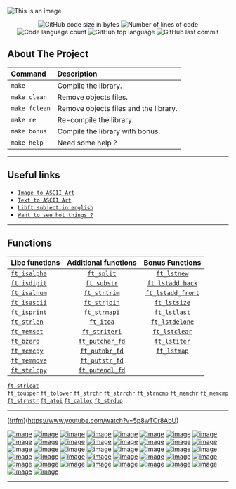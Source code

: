 

![This is an image](https://zupimages.net/up/22/37/84dg.png)

<p align="center">
	<img alt="GitHub code size in bytes" src="https://img.shields.io/github/languages/code-size/BennieBickles/Libft?color=blueviolet" />
	<img alt="Number of lines of code" src="https://img.shields.io/tokei/lines/github/BennieBickles/Libft?color=blueviolet" />
	<img alt="Code language count" src="https://img.shields.io/github/languages/count/BennieBickles/Libft?color=blue" />
	<img alt="GitHub top language" src="https://img.shields.io/github/languages/top/BennieBickles/Libft?color=blue" />
	<img alt="GitHub last commit" src="https://img.shields.io/github/last-commit/BennieBickles/Libft?color=brightgreen" />
</p>


<!-- ABOUT THE PROJECT -->
## About The Project

Command       |  Description
:-------------|:-------------
`make`        | Compile the library.
`make clean`  | Remove objects files.
`make fclean` | Remove objects files and the library.
`make re`     | Re-compile the library.
`make bonus`  | Compile the library with bonus.
`make help`   | Need some help ?
__________________________________________________________________

## Useful links

* [`Image to ASCII Art`](https://emojicombos.com/dot-art-generator)	
* [`Text to ASCII Art`](http://patorjk.com/software/taag/#p=display&f=Graffiti&t=Type%20Something%20)
* [`Libft subject in english`](https://github.com/Surfi89/42cursus/blob/main/Subject%20PDFs/00_libft_en.pdf)
* [`Want to see hot things ?`](https://www.youtube.com/watch?v=dQw4w9WgXcQ) 

__________________________________________________________________

## Functions

Libc functions | Additional functions | Bonus Functions 
:----------- | :-----------: | :-----------: 
[`ft_isalpha`](srcs/ft_isalpha.c)	| [`ft_split`](srcs/ft_split.c)			| [`ft_lstnew`](srcs/ft_lstnew.c)
[`ft_isdigit`](srcs/ft_isdigit.c)	| [`ft_substr`](srcs/ft_substr.c)		| [`ft_lstadd_back`](srcs/ft_lstadd_back.c)
[`ft_isalnum`](srcs/ft_isalnum.c)	| [`ft_strtrim`](srcs/ft_strtrim.c)		| [`ft_lstadd_front`](srcs/ft_lstadd_front.c)
[`ft_isascii`](srcs/ft_isascii.c)	| [`ft_strjoin`](srcs/ft_strjoin.c)		| [`ft_lstsize`](srcs/ft_lstsize.c)
[`ft_isprint`](srcs/ft_isprint.c)	| [`ft_strmapi`](srcs/ft_strmapi.c)		| [`ft_lstlast`](srcs/ft_lstlast.c)
[`ft_strlen`](srcs/ft_strlen.c)		| [`ft_itoa`](srcs/ft_itoa.c)			| [`ft_lstdelone`](srcs/ft_lstdelone.c)
[`ft_memset`](srcs/ft_memset.c)		| [`ft_striteri`](srcs/ft_striteri.c)		| [`ft_lstclear`](srcs/ft_lstclear.c)
[`ft_bzero`](srcs/ft_bzero.c)		| [`ft_putchar_fd`](srcs/ft_putchar_fd.c)	| [`ft_lstiter`](srcs/ft_lstiter.c)
[`ft_memcpy`](srcs/ft_memcpy.c)		| [`ft_putnbr_fd`](srcs/ft_putnbr_fd.c)		| [`ft_lstmap`](srcs/ft_lstmap.c)
[`ft_memmove`](srcs/ft_memmove.c)	| [`ft_putstr_fd`](srcs/ft_putstr_fd.c)	
[`ft_strlcpy`](srcs/ft_strlcpy.c)	| [`ft_putendl_fd`](srcs/ft_putendl_fd.c)
[`ft_strlcat`](srcs/ft_strlcat.c)	 
[`ft_toupper`](srcs/ft_toupper.c) 
[`ft_tolower`](srcs/ft_tolower.c)
[`ft_strchr`](srcs/ft_strchr.c)
[`ft_strrchr`](srcs/ft_strrchr.c)
[`ft_strncmp`](srcs/ft_strncmp.c)
[`ft_memchr`](srcs/ft_memchr.c)
[`ft_memcmp`](srcs/ft_memcmp.c)
[`ft_strnstr`](srcs/ft_strnstr.c)
[`ft_atoi`](srcs/ft_atoi.c)
[`ft_calloc`](srcs/ft_calloc.c)
[`ft_strdup`](srcs/ft_strdup.c)

_____________________________________________________

[[!rtfm](https://zupimages.net/up/22/37/cy9o.png)](https://www.youtube.com/watch?v=5p8wTOr8AbU)

[![image](https://zupimages.net/up/22/37/ijv4.png)](https://linux.die.net/man/3/isalpha) [![image](https://zupimages.net/up/22/37/8vbf.png)](https://linux.die.net/man/3/isdigit)
[![image](https://zupimages.net/up/22/37/kqaz.png)](https://linux.die.net/man/3/isalnum) [![image](https://zupimages.net/up/22/37/ncnp.png)](https://linux.die.net/man/3/isascii)
[![image](https://zupimages.net/up/22/37/l6zu.png)](https://linux.die.net/man/3/isprint) [![image](https://zupimages.net/up/22/37/vu8y.png)](https://linux.die.net/man/3/strlen)
[![image](https://zupimages.net/up/22/37/y7m3.png)](https://linux.die.net/man/3/memset) [![image](https://zupimages.net/up/22/37/5z23.png)](https://linux.die.net/man/3/bzero)
[![image](https://zupimages.net/up/22/37/3sta.png)](https://linux.die.net/man/3/memcpy) [![image](https://zupimages.net/up/22/37/tqlc.png)](https://linux.die.net/man/3/memmove)
[![image](https://zupimages.net/up/22/37/szb0.png)](https://linux.die.net/man/3/strlcpy) [![image](https://zupimages.net/up/22/37/szb0.png)](https://linux.die.net/man/3/memcpy)
[![image](https://zupimages.net/up/22/37/v687.png)](https://linux.die.net/man/3/toupper) [![image](https://zupimages.net/up/22/37/fdhx.png)](https://linux.die.net/man/3/tolower)
[![image](https://zupimages.net/up/22/37/tqbw.png)](https://linux.die.net/man/3/strchr)    [![image](https://zupimages.net/up/22/37/44o7.png)](https://linux.die.net/man/3/strrchr)
[![image](https://zupimages.net/up/22/37/msnh.png)](https://linux.die.net/man/3/strcmp) [![image](https://zupimages.net/up/22/37/hqxu.png)](https://linux.die.net/man/3/memchr)
[![image](https://zupimages.net/up/22/37/mxu4.png)](https://linux.die.net/man/3/memcmp) [![image](https://zupimages.net/up/22/37/mzb6.png)](https://www.freebsd.org/cgi/man.cgi?query=strnstr&sektion=3)
[![image](https://zupimages.net/up/22/37/0nqo.png)](https://linux.die.net/man/3/atoi) [![image](https://zupimages.net/up/22/37/wecj.png)](https://linux.die.net/man/3/calloc)
[![image](https://zupimages.net/up/22/37/172j.png)](https://linux.die.net/man/3/strdup) [![image](https://zupimages.net/up/22/37/q9aa.png)](https://manpages.org/functionsubstr/3)
[![image](https://zupimages.net/up/22/37/jx52.png)](https://docs.oracle.com/cd/E19253-01/819-6958/gelrb/index.html) [![image](https://zupimages.net/up/22/37/nn5w.png)](https://man.cx/strltrim(3))
[![image](https://zupimages.net/up/22/37/1xwo.png)](https://h-deb.clg.qc.ca/Sujets/AuSecours/Fonction-split.html) [![image](https://zupimages.net/up/22/37/qatf.png)](https://www.mkssoftware.com/docs/man3/itoa.3.asp)
[![image](https://zupimages.net/up/22/37/0ioh.png)](https://velog.io/@jungjaedev/ftstrmapi) [![image](https://zupimages.net/up/22/37/rnz0.png)](https://github.com/Surfi89/42cursus/blob/main/Subject%20PDFs/00_libft_en.pdf)
[![image](https://zupimages.net/up/22/37/vaox.png)](https://www.geeksforgeeks.org/input-output-system-calls-c-create-open-close-read-write/) [![image](https://zupimages.net/up/22/37/re64.png)](https://www.geeksforgeeks.org/input-output-system-calls-c-create-open-close-read-write/)
[![image](https://zupimages.net/up/22/37/a56u.png)](https://www.geeksforgeeks.org/input-output-system-calls-c-create-open-close-read-write/) [![image](https://zupimages.net/up/22/37/1zxo.png)](https://github.com/Surfi89/42cursus/blob/main/Subject%20PDFs/00_libft_en.pdf)
[![image](https://zupimages.net/up/22/37/1emk.png)](https://github.com/Surfi89/42cursus/blob/main/Subject%20PDFs/00_libft_en.pdf) [![image](https://zupimages.net/up/22/37/011q.png)](https://github.com/Surfi89/42cursus/blob/main/Subject%20PDFs/00_libft_en.pdf)
[![image](https://zupimages.net/up/22/37/8o8k.png)](https://github.com/Surfi89/42cursus/blob/main/Subject%20PDFs/00_libft_en.pdf) [![image](https://zupimages.net/up/22/37/xc2y.png)](https://github.com/Surfi89/42cursus/blob/main/Subject%20PDFs/00_libft_en.pdf)
[![image](https://zupimages.net/up/22/37/kupe.png)](https://github.com/Surfi89/42cursus/blob/main/Subject%20PDFs/00_libft_en.pdf) [![image](https://zupimages.net/up/22/37/1xie.png)](https://github.com/Surfi89/42cursus/blob/main/Subject%20PDFs/00_libft_en.pdf)
[![image](https://zupimages.net/up/22/37/w3os.png)](https://github.com/Surfi89/42cursus/blob/main/Subject%20PDFs/00_libft_en.pdf) [![image](https://zupimages.net/up/22/37/mq35.png)](https://github.com/Surfi89/42cursus/blob/main/Subject%20PDFs/00_libft_en.pdf)
__________________________________________________________________

